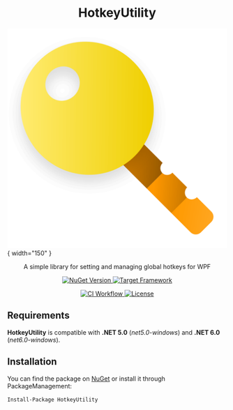 <h1 align="center">HotkeyUtility</h1>

![HotkeyUtility Logo](assets/logo.png){ width="150" }

<p align="center">
	A simple library for setting and managing global hotkeys for WPF	
</p>

<p align="center">
    <a href="https://www.nuget.org/packages/HotkeyUtility">
        <img src="https://img.shields.io/nuget/v/HotkeyUtility?logo=nuget" alt="NuGet Version">
    </a>
    <a href="https://github.com/giosali/HotkeyUtility/blob/main/HotkeyUtility/HotkeyUtility.csproj">
        <img src="https://img.shields.io/badge/dynamic/xml?color=%23512bd4&label=target&logo=.net&query=%2F%2FTargetFramework[1]&url=https%3A%2F%2Fraw.githubusercontent.com%2Fgiosali%2FHotkeyUtility%2Fmain%2FHotkeyUtility%2FHotkeyUtility.csproj" alt="Target Framework">
    </a>
</p>

<p align="center">
    <a href="https://github.com/giosali/HotkeyUtility/actions/workflows/ci.yml">
        <img src="https://github.com/giosali/HotkeyUtility/actions/workflows/ci.yml/badge.svg" alt="CI Workflow">
    </a>
    <a href="https://github.com/giosali/HotkeyUtility/blob/main/LICENSE">
        <img src="https://img.shields.io/github/license/giosali/HotkeyUtility" alt="License">
    </a>
</p>

## Requirements

**HotkeyUtility** is compatible with **.NET 5.0** (*net5.0-windows*) and **.NET 6.0** (*net6.0-windows*).

## Installation

You can find the package on [NuGet](https://www.nuget.org/packages/HotkeyUtility) or install it through PackageManagement:

```ps
Install-Package HotkeyUtility
```
